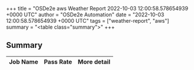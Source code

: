 +++
title = "OSDe2e aws Weather Report 2022-10-03 12:00:58.578654939 +0000 UTC"
author = "OSDe2e Automation"
date = "2022-10-03 12:00:58.578654939 +0000 UTC"
tags = ["weather-report", "aws"]
summary = "<table class=\"summary\"></table>"
+++
## Summary

| Job Name | Pass Rate | More detail |
|----------|-----------|-------------|




